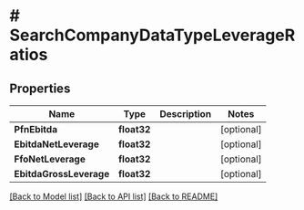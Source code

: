 # # SearchCompanyDataTypeLeverageRatios


## Properties 


Name | Type | Description | Notes
------------ | ------------- | ------------- | -------------
**PfnEbitda**| **float32** |   | [optional]
**EbitdaNetLeverage**| **float32** |   | [optional]
**FfoNetLeverage**| **float32** |   | [optional]
**EbitdaGrossLeverage**| **float32** |   | [optional]


[[Back to Model list]](../../README.md#models) [[Back to API list]](../../README.md#endpoints) [[Back to README]](../../README.md)

